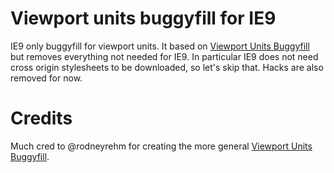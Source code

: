 # Viewport units buggyfill for IE9

IE9 only buggyfill for viewport units. It based on [Viewport Units Buggyfill](https://github.com/rodneyrehm/viewport-units-buggyfill) but removes everything not needed for IE9. In particular IE9 does not need cross origin stylesheets to be downloaded, so let's skip that. Hacks are also removed for now.

# Credits

Much cred to @rodneyrehm for creating the more general [Viewport Units Buggyfill](https://github.com/rodneyrehm/viewport-units-buggyfill).
